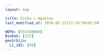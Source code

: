 ```yaml
---
layout: map

title: Ginko u Apatinu
last_modified_at: 2018-05-21T22:14:50+02:00

WDPA: [555589009]
BioRaS: [213]
geoSrbija:
  L1_182: [46]
---
```

